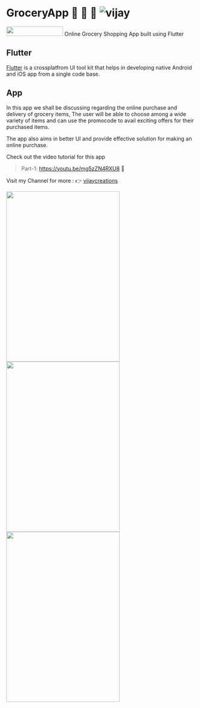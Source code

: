 # GroceryApp  :pineapple:  :cherries:  :corn:    ![vijay](https://user-images.githubusercontent.com/58719230/84263920-faf5f800-ab3d-11ea-924d-a1c8f3a8bae7.png)




<image src="https://user-images.githubusercontent.com/58719230/84263920-faf5f800-ab3d-11ea-924d-a1c8f3a8bae7.png" width="150" height="25">
Online Grocery Shopping App built using Flutter

## Flutter
[Flutter](https://flutter.dev/) is a crossplatfrom UI tool kit that helps in developing native Android and iOS app from a single code base.


## App 
In this app we shall be discussing regarding the online purchase and delivery of grocery items, The user will be able to choose among a wide variety of items and can use the promocode to avail exciting offers for their purchased items.

The app also aims in better UI and provide effective solution for making an online purchase.

Check out the video tutorial for this app

>Part-1: https://youtu.be/mg5zZN4RXU8  :watermelon:


Visit my Channel for more : :point_right: [vijaycreations](https://www.youtube.com/channel/UCBC_Z7jla1GSITcqLKAtPxQ)

<image src="https://user-images.githubusercontent.com/58719230/83388190-a64ed080-a40b-11ea-91f6-d4c23e49f8c5.png" width="300" height="450"> <image src="https://user-images.githubusercontent.com/58719230/83388210-aea70b80-a40b-11ea-86b9-3a44ddb9fd5b.png" width="300" height="450"> <image src="https://user-images.githubusercontent.com/58719230/83389079-38a3a400-a40d-11ea-8c0a-ae28f2a867ea.gif" width="300" height="450"> 

